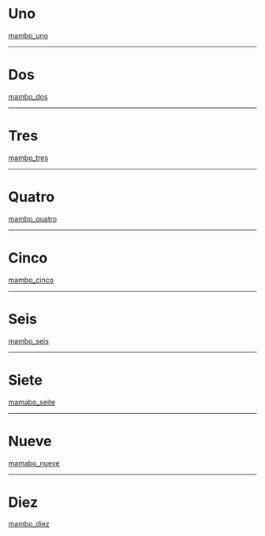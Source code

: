 # Uno

[mambo_uno](https://res.cloudinary.com/poetrique/image/upload/v1543143536/poetrique-github/poetry/mambo_v1.jpg)

- - -

# Dos

[mambo_dos](https://res.cloudinary.com/poetrique/image/upload/v1543143534/poetrique-github/poetry/mambo_v2.jpg)

- - -

# Tres

[mambo_tres](https://res.cloudinary.com/poetrique/image/upload/v1543143538/poetrique-github/poetry/mambo_v3.jpg)

- - -

# Quatro

[mambo_quatro](https://res.cloudinary.com/poetrique/image/upload/v1543143537/poetrique-github/poetry/mambo_v4.jpg)

- - -

# Cinco

[mambo_cinco](https://res.cloudinary.com/poetrique/image/upload/v1543143537/poetrique-github/poetry/mambo_v5.jpg)

- - -

# Seis

[mambo_seis](https://res.cloudinary.com/poetrique/image/upload/v1543143538/poetrique-github/poetry/mambo_v6.jpg)

- - -

# Siete

[mamabo_seite](https://res.cloudinary.com/poetrique/image/upload/v1543143538/poetrique-github/poetry/mambo_v6.jpg)

- - -

# Nueve

[mamabo_nueve](https://res.cloudinary.com/poetrique/image/upload/v1543143549/poetrique-github/poetry/mambo_v9.jpg)

- - -

# Diez

[mambo_diez](https://res.cloudinary.com/poetrique/image/upload/v1543143549/poetrique-github/poetry/mambo_v10.jpg)
